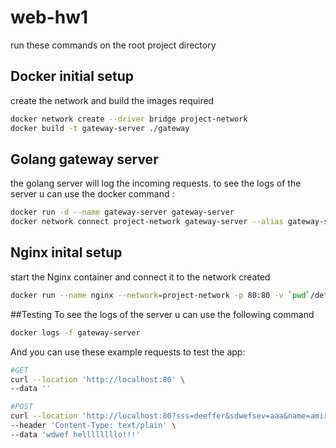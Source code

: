 # web-hw1
run these commands on the root project directory
## Docker initial setup
create the network and build the images required
```bash
docker network create --driver bridge project-network
docker build -t gateway-server ./gateway
```
## Golang gateway server
the golang server will log the incoming requests.
to see the logs of the server u can use the docker command :
```bash
docker run -d --name gateway-server gateway-server
docker network connect project-network gateway-server --alias gateway-server
```
## Nginx inital setup 
start the Nginx container and connect it to the network created
```bash
docker run --name nginx --network=project-network -p 80:80 -v `pwd`/default.conf:/etc/nginx/conf.d/default.conf -d nginx
```
##Testing
To see the logs of the server u can use the following command 
```bash
docker logs -f gateway-server
```
And you can use these example requests to test the app: 
```bash
#GET
curl --location 'http://localhost:80' \
--data ''

#POST
curl --location 'http://localhost:80?sss=deeffer&sdwefsev=aaa&name=amir' \
--header 'Content-Type: text/plain' \
--data 'wdwef hellllllllo!!!'
```